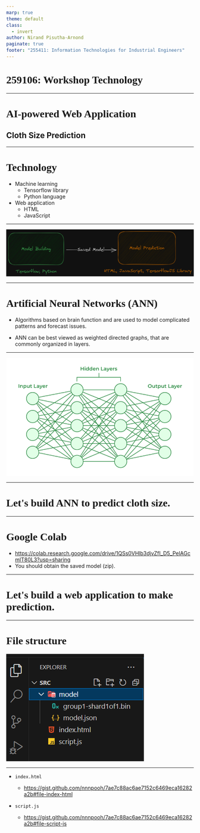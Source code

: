 ```yaml
---
marp: true
theme: default
class:
  - invert
author: Nirand Pisutha-Arnond
paginate: true
footer: "255411: Information Technologies for Industrial Engineers"
---
```


<style>
@import url('https://fonts.googleapis.com/css2?family=Prompt:ital,wght@0,100;0,300;0,400;0,700;1,100;1,300;1,400;1,700&display=swap');

    :root {
    font-family: Prompt;
    --hl-color: #D57E7E;
}
h1 {
  font-family: Prompt
}
</style>

# 259106: Workshop Technology

---

# AI-powered Web Application

## Cloth Size Prediction

---

# Technology

- Machine learning
  - Tensorflow library
  - Python language
- Web application
  - HTML
  - JavaScript

---

![](./img/overview.png)

---

# Artificial Neural Networks (ANN)

- Algorithms based on brain function and are used to model complicated patterns and forecast issues.

- ANN can be best viewed as weighted directed graphs, that are commonly organized in layers.

---

![](./img/ANN.png)

---

# Let's build ANN to predict cloth size.

---

# Google Colab

- https://colab.research.google.com/drive/1QSs0VHlb3djvZfI_D5_PelAGcmlT80L3?usp=sharing
- You should obtain the saved model (zip).

---

# Let's build a web application to make prediction.

---

# File structure

![](./img/files.png)

---

- `index.html`

  - https://gist.github.com/nnnpooh/7ae7c88ac6ae7152c6469eca16282a2b#file-index-html

- `script.js`
  - https://gist.github.com/nnnpooh/7ae7c88ac6ae7152c6469eca16282a2b#file-script-js
